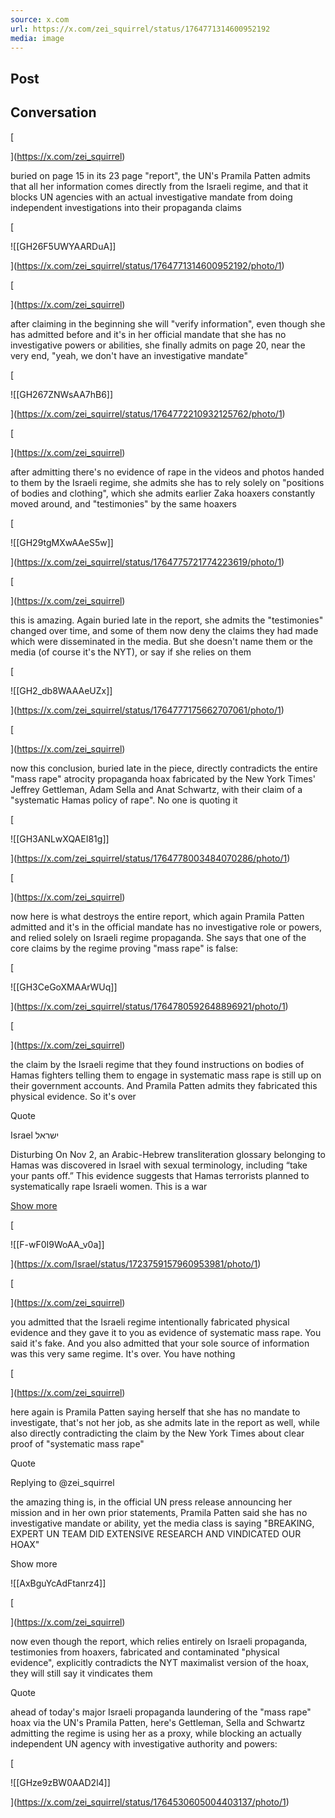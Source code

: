 ```yaml
---
source: x.com
url: https://x.com/zei_squirrel/status/1764771314600952192
media: image
---
```


## Post

## Conversation

[





](https://x.com/zei_squirrel)

buried on page 15 in its 23 page "report", the UN's Pramila Patten admits that all her information comes directly from the Israeli regime, and that it blocks UN agencies with an actual investigative mandate from doing independent investigations into their propaganda claims

[

![[GH26F5UWYAARDuA]]



](https://x.com/zei_squirrel/status/1764771314600952192/photo/1)



[





](https://x.com/zei_squirrel)

after claiming in the beginning she will "verify information", even though she has admitted before and it's in her official mandate that she has no investigative powers or abilities, she finally admits on page 20, near the very end, "yeah, we don't have an investigative mandate"

[

![[GH267ZNWsAA7hB6]]



](https://x.com/zei_squirrel/status/1764772210932125762/photo/1)

[





](https://x.com/zei_squirrel)

after admitting there's no evidence of rape in the videos and photos handed to them by the Israeli regime, she admits she has to rely solely on "positions of bodies and clothing", which she admits earlier Zaka hoaxers constantly moved around, and "testimonies" by the same hoaxers

[

![[GH29tgMXwAAeS5w]]



](https://x.com/zei_squirrel/status/1764775721774223619/photo/1)

[





](https://x.com/zei_squirrel)

this is amazing. Again buried late in the report, she admits the "testimonies" changed over time, and some of them now deny the claims they had made which were disseminated in the media. But she doesn't name them or the media (of course it's the NYT), or say if she relies on them

[

![[GH2_db8WAAAeUZx]]



](https://x.com/zei_squirrel/status/1764777175662707061/photo/1)

[





](https://x.com/zei_squirrel)

now this conclusion, buried late in the piece, directly contradicts the entire "mass rape" atrocity propaganda hoax fabricated by the New York Times' Jeffrey Gettleman, Adam Sella and Anat Schwartz, with their claim of a "systematic Hamas policy of rape". No one is quoting it

[

![[GH3ANLwXQAEI81g]]



](https://x.com/zei_squirrel/status/1764778003484070286/photo/1)

[





](https://x.com/zei_squirrel)

now here is what destroys the entire report, which again Pramila Patten admitted and it's in the official mandate has no investigative role or powers, and relied solely on Israeli regime propaganda. She says that one of the core claims by the regime proving "mass rape" is false:

[

![[GH3CeGoXMAArWUq]]



](https://x.com/zei_squirrel/status/1764780592648896921/photo/1)

[





](https://x.com/zei_squirrel)

the claim by the Israeli regime that they found instructions on bodies of Hamas fighters telling them to engage in systematic mass rape is still up on their government accounts. And Pramila Patten admits they fabricated this physical evidence. So it's over

Quote



Israel ישראל



Disturbing  On Nov 2, an Arabic-Hebrew transliteration glossary belonging to Hamas was discovered in Israel with sexual terminology, including “take your pants off.” This evidence suggests that Hamas terrorists planned to systematically rape Israeli women. This is a war

[Show more](https://x.com/Israel/status/1723759157960953981)

[

![[F-wF0I9WoAA_v0a]]



](https://x.com/Israel/status/1723759157960953981/photo/1)

[





](https://x.com/zei_squirrel)

you admitted that the Israeli regime intentionally fabricated physical evidence and they gave it to you as evidence of systematic mass rape. You said it's fake. And you also admitted that your sole source of information was this very same regime. It's over. You have nothing

[





](https://x.com/zei_squirrel)

here again is Pramila Patten saying herself that she has no mandate to investigate, that's not her job, as she admits late in the report as well, while also directly contradicting the claim by the New York Times about clear proof of "systematic mass rape"

Quote



Replying to @zei\_squirrel

the amazing thing is, in the official UN press release announcing her mission and in her own prior statements, Pramila Patten said she has no investigative mandate or ability, yet the media class is saying "BREAKING, EXPERT UN TEAM DID EXTENSIVE RESEARCH AND VINDICATED OUR HOAX"

Show more

![[AxBguYcAdFtanrz4]]

[





](https://x.com/zei_squirrel)

now even though the report, which relies entirely on Israeli propaganda, testimonies from hoaxers, fabricated and contaminated "physical evidence", explicitly contradicts the NYT maximalist version of the hoax, they will still say it vindicates them

Quote



ahead of today's major Israeli propaganda laundering of the "mass rape" hoax via the UN's Pramila Patten, here's Gettleman, Sella and Schwartz admitting the regime is using her as a proxy, while blocking an actually independent UN agency with investigative authority and powers:

[

![[GHze9zBW0AAD2l4]]



](https://x.com/zei_squirrel/status/1764530605004403137/photo/1)
